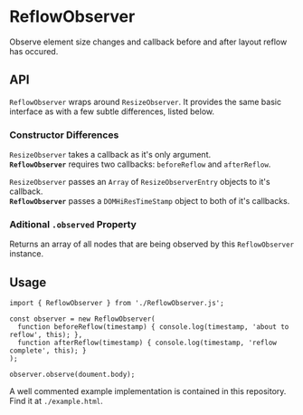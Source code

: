 # ReflowObserver
Observe element size changes and callback before and after layout reflow has occured.

## API
`ReflowObserver` wraps around `ResizeObserver`. It provides the same basic interface as with a few subtle differences, listed below.

### Constructor Differences
`ResizeObserver` takes a callback as it's only argument.  
**`ReflowObserver`** requires two callbacks: `beforeReflow` and `afterReflow`.

`ResizeObserver` passes an `Array` of `ResizeObserverEntry` objects to it's callback.  
**`ReflowObserver`** passes a `DOMHiResTimeStamp` object to both of it's callbacks.

### Aditional `.observed` Property
Returns an array of all nodes that are being observed by this `ReflowObserver` instance.

## Usage
```
import { ReflowObserver } from './ReflowObserver.js';

const observer = new ReflowObserver(
  function beforeReflow(timestamp) { console.log(timestamp, 'about to reflow', this); },
  function afterReflow(timestamp) { console.log(timestamp, 'reflow complete', this); }
);

observer.observe(doument.body);
```

A well commented example implementation is contained in this repository. Find it at `./example.html`.
